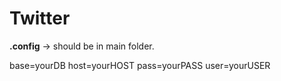 # Twitter

**.config** -> should be in main folder.

base=yourDB
host=yourHOST
pass=yourPASS
user=yourUSER

